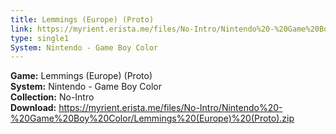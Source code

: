 ```yaml
---
title: Lemmings (Europe) (Proto)
link: https://myrient.erista.me/files/No-Intro/Nintendo%20-%20Game%20Boy%20Color/Lemmings%20(Europe)%20(Proto).zip
type: single1
System: Nintendo - Game Boy Color
---
```

<b>Game:</b> Lemmings (Europe) (Proto)<br>
<b>System:</b> Nintendo - Game Boy Color<br>
<b>Collection:</b> No-Intro<br>
<b>Download:</b> https://myrient.erista.me/files/No-Intro/Nintendo%20-%20Game%20Boy%20Color/Lemmings%20(Europe)%20(Proto).zip
